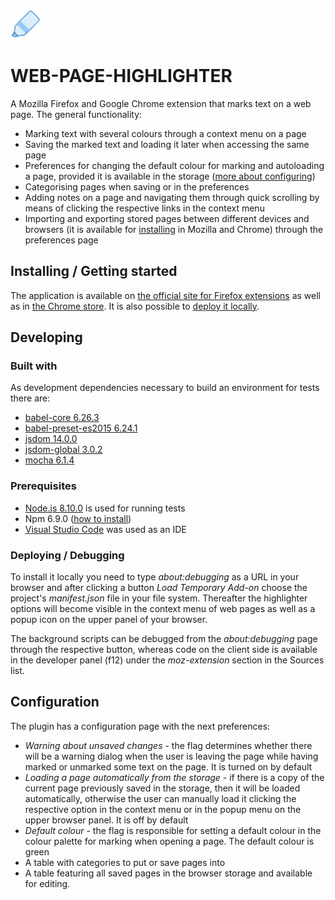 ![alt text](https://github.com/Jahn08/WEB-PAGE-HIGHLIGHTER/blob/master/icons/highlighter48.png)

# WEB-PAGE-HIGHLIGHTER

A Mozilla Firefox and Google Chrome extension that marks text on a web page. The general functionality:

* Marking text with several colours through a context menu on a page
* Saving the marked text and loading it later when accessing the same page
* Preferences for changing the default colour for marking and autoloading a page, provided it is available in the storage ([more about configuring](#headConfiguration))
* Categorising pages when saving or in the preferences
* Adding notes on a page and navigating them through quick scrolling by means of clicking the respective links in the context menu
* Importing and exporting stored pages between different devices and browsers (it is available for [installing](#headInstalling) in Mozilla and Chrome) through the preferences page

## <a name="headInstalling"></a>Installing / Getting started

The application is available on [the official site for Firefox extensions](https://addons.mozilla.org/en-US/firefox/addon/highbrighter/) as well as in [the Chrome store](https://chrome.google.com/webstore/detail/highbrighter/gccbpihjfohfiipkoclimdkkeinadega). It is also possible to [deploy it locally](#headDeploying).

## Developing

### Built with

As development dependencies necessary to build an environment for tests there are:

* [babel-core 6.26.3](https://www.npmjs.com/package/babel-core/v/6.26.3)
* [babel-preset-es2015 6.24.1](https://www.npmjs.com/package/babel-preset-es2015/v/6.24.1)
* [jsdom 14.0.0](https://www.npmjs.com/package/jsdom/v/14.0.0)
* [jsdom-global 3.0.2](https://www.npmjs.com/package/jsdom-global/v/3.0.2)
* [mocha 6.1.4](https://www.npmjs.com/package/mocha/v/6.1.4)

### Prerequisites

* [Node.js 8.10.0](https://nodejs.org/download/release/v8.10.0) is used for running tests
* Npm 6.9.0 ([how to install](https://www.npmjs.com/get-npm))
* [Visual Studio Code](https://code.visualstudio.com/) was used as an IDE

### <a name="headDeploying"></a>Deploying / Debugging

To install it locally you need to type *about:debugging* as a URL in your browser and after clicking a button *Load Temporary Add-on* choose the project's *manifest.json* file in your file system. Thereafter the highlighter options will become visible in the context menu of web pages as well as a popup icon on the upper panel of your browser.

The background scripts can be debugged from the *about:debugging* page through the respective button, whereas code on the client side is available in the developer panel (f12) under the *moz-extension* section in the Sources list.

## <a name="headConfiguration"></a>Configuration

The plugin has a configuration page with the next preferences:
* *Warning about unsaved changes* - the flag determines whether there will be a warning dialog when the user is leaving the page while having marked or unmarked some text on the page. It is turned on by default
* *Loading a page automatically from the storage* - if there is a copy of the current page previously saved in the storage, then it will be loaded automatically, otherwise the user can manually load it clicking the respective option in the context menu or in the popup menu on the upper browser panel. It is off by default
* *Default colour* - the flag is responsible for setting a default colour in the colour palette for marking when opening a page. The default colour is green
* A table with categories to put or save pages into
* A table featuring all saved pages in the browser storage and available for editing.
